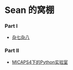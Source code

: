 # Sean 的窝棚

### Part I

* [杂七杂八](/测试部分/SUMMARY.md)


### Part II

* [MICAPS4下的Python实验室](/M4Python/SUMMARY.md)



